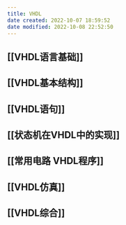 ```yaml
---
title: VHDL
date created: 2022-10-07 18:59:52
date modified: 2022-10-08 22:52:50
---
```


## [[VHDL语言基础]]

## [[VHDL基本结构]]

## [[VHDL语句]]

## [[状态机在VHDL中的实现]]

## [[常用电路 VHDL程序]]

## [[VHDL仿真]]

## [[VHDL综合]]
